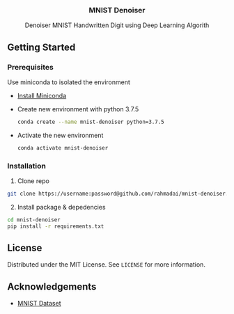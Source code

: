 
<!-- PROJECT LOGO -->
<br />
<p align="center">

  <h3 align="center">MNIST Denoiser</h3>
  <p align="center">
    Denoiser MNIST Handwritten Digit using Deep Learning Algorith
  </p>
</p>

<!-- GETTING STARTED -->
## Getting Started

### Prerequisites

Use miniconda to isolated the environment
* <a href="https://conda.io/projects/conda/en/latest/user-guide/install/index.html#regular-installation">Install Miniconda</a>
* Create new environment with python 3.7.5
  ```sh
  conda create --name mnist-denoiser python=3.7.5
  ```
  
* Activate the new environment 
  ```sh
  conda activate mnist-denoiser
  ```

### Installation
 1. Clone repo
  ```sh
  git clone https://username:password@github.com/rahmadai/mnist-denoiser.git
  ```
 2. Install package & depedencies
  ```sh
  cd mnist-denoiser
  pip install -r requirements.txt 
  ```

<!-- LICENSE -->
## License

Distributed under the MIT License. See `LICENSE` for more information.

<!-- ACKNOWLEDGEMENTS -->
## Acknowledgements
* [MNIST Dataset](http://yann.lecun.com/exdb/mnist/)
